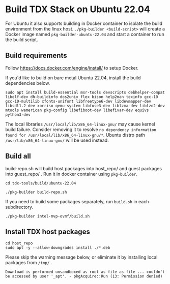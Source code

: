 
# Build TDX Stack on Ubuntu 22.04

For Ubuntu it also supports building in Docker container to isolate the build environment from the linux host.
`./pkg-builder <build-script>` will create a Docker image named `pkg-builder-ubuntu-22.04` and start a container to run the build script.

## Build requirements

Follow https://docs.docker.com/engine/install/ to setup Docker.

If you'd like to build on bare metal Ubuntu 22.04, install the build dependencies below.

```
sudo apt install build-essential msr-tools devscripts debhelper-compat libelf-dev dh-buildinfo dos2unix flex bison help2man texinfo gcc-10 gcc-10-multilib xfonts-unifont libfreetype6-dev libdevmapper-dev libsdl1.2-dev xorriso qemu-system libfuse3-dev liblzma-dev liblzo2-dev mtools wamerican pkg-config libefiboot-dev libefivar-dev equivs python3-dev
```

The local libraries `/usr/local/lib/x86_64-linux-gnu/` may cause kernel build failure.
Consider removing it to resolve `no dependency information found for /usr/local/lib/x86_64-linux-gnu/*`. Ubuntu distro path `/usr/lib/x86_64-linux-gnu/` will be used instead.

## Build all

build-repo.sh will build host packages into host_repo/ and guest packages into guest_repo/ .
Run it in docker container using `pkg-builder`.

```
cd tdx-tools/build/ubuntu-22.04

./pkg-builder build-repo.sh
```

If you need to build some packages separately, run `build.sh` in each subdirectory.

```
./pkg-builder intel-mvp-ovmf/build.sh
```

## Install TDX host packages

```
cd host_repo
sudo apt -y --allow-downgrades install ./*.deb
```

Please skip the warning message below, or eliminate it by installing local packages from `/tmp/` .

`Download is performed unsandboxed as root as file as file ... couldn't be accessed by user '_apt'. - pkgAcquire::Run (13: Permission denied)`

